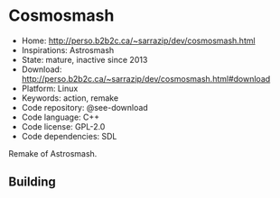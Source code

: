 # Cosmosmash

- Home: http://perso.b2b2c.ca/~sarrazip/dev/cosmosmash.html
- Inspirations: Astrosmash
- State: mature, inactive since 2013
- Download: http://perso.b2b2c.ca/~sarrazip/dev/cosmosmash.html#download
- Platform: Linux
- Keywords: action, remake
- Code repository: @see-download
- Code language: C++
- Code license: GPL-2.0
- Code dependencies: SDL

Remake of Astrosmash.

## Building
